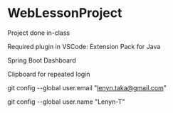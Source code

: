 # WebLessonProject
Project done in-class

Required plugin in VSCode:
Extension Pack for Java

Spring Boot Dashboard

Clipboard for repeated login

git config --global user.email "lenyn.taka@gmail.com"

git config --global user.name "Lenyn-T"
